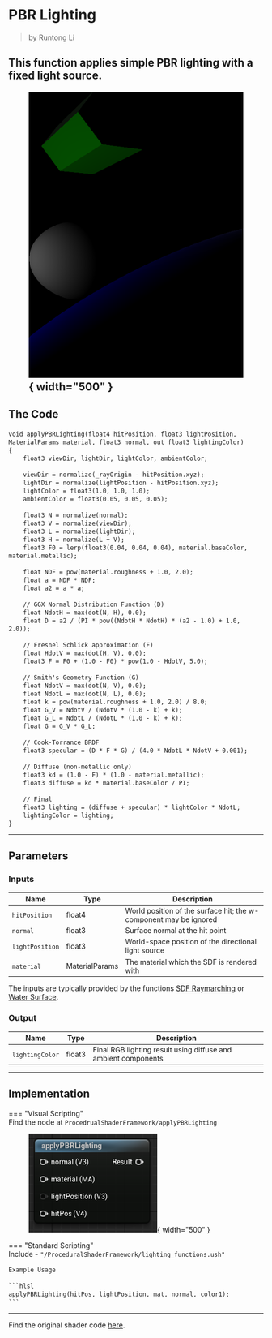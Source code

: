 <div class="container">
    <h1 class="main-heading">PBR Lighting</h1>
    <blockquote class="author">by Runtong Li</blockquote>
</div>

This function applies simple PBR lighting with a fixed light source.
    <figure markdown="span">
        ![Unreal PBR Lighting](../images/lighting/examples/PBRLighting.png){ width="500" }
    </figure>
---

## The Code
```hlsl
void applyPBRLighting(float4 hitPosition, float3 lightPosition, MaterialParams material, float3 normal, out float3 lightingColor)
{
    float3 viewDir, lightDir, lightColor, ambientColor;
    
    viewDir = normalize(_rayOrigin - hitPosition.xyz);
    lightDir = normalize(lightPosition - hitPosition.xyz);
    lightColor = float3(1.0, 1.0, 1.0);
    ambientColor = float3(0.05, 0.05, 0.05);
    
    float3 N = normalize(normal);
    float3 V = normalize(viewDir);
    float3 L = normalize(lightDir);
    float3 H = normalize(L + V);
    float3 F0 = lerp(float3(0.04, 0.04, 0.04), material.baseColor, material.metallic);

    float NDF = pow(material.roughness + 1.0, 2.0);
    float a = NDF * NDF;
    float a2 = a * a;

    // GGX Normal Distribution Function (D)
    float NdotH = max(dot(N, H), 0.0);
    float D = a2 / (PI * pow((NdotH * NdotH) * (a2 - 1.0) + 1.0, 2.0));

    // Fresnel Schlick approximation (F)
    float HdotV = max(dot(H, V), 0.0);
    float3 F = F0 + (1.0 - F0) * pow(1.0 - HdotV, 5.0);

    // Smith's Geometry Function (G)
    float NdotV = max(dot(N, V), 0.0);
    float NdotL = max(dot(N, L), 0.0);
    float k = pow(material.roughness + 1.0, 2.0) / 8.0;
    float G_V = NdotV / (NdotV * (1.0 - k) + k);
    float G_L = NdotL / (NdotL * (1.0 - k) + k);
    float G = G_V * G_L;

    // Cook-Torrance BRDF
    float3 specular = (D * F * G) / (4.0 * NdotL * NdotV + 0.001);

    // Diffuse (non-metallic only)
    float3 kd = (1.0 - F) * (1.0 - material.metallic);
    float3 diffuse = kd * material.baseColor / PI;

    // Final
    float3 lighting = (diffuse + specular) * lightColor * NdotL;
    lightingColor = lighting;
}
```

---

## Parameters

### Inputs

| Name            | Type     | Description |
|-----------------|----------|-------------|
| `hitPosition`   | float4   | World position of the surface hit; the w-component may be ignored |
| `normal`        | float3   | Surface normal at the hit point |
| `lightPosition` | float3   | World-space position of the directional light source |
| `material`      | MaterialParams | The material which the SDF is rendered with|

The inputs are typically provided by the functions [SDF Raymarching](../sdfs/raymarchAll.md) or [Water Surface](../water/waterSurface.md).

### Output
| Name            | Type     | Description |
|-----------------|----------|-------------|
| `lightingColor`   | float3   | Final RGB lighting result using diffuse and ambient components |

---

## Implementation

=== "Visual Scripting"  
    Find the node at ```ProcedrualShaderFramework/applyPBRLighting```
    <figure markdown="span">
    ![Unreal PBR Lighting](../images/lighting/PBRLight.png){ width="500" }
    </figure>
    
=== "Standard Scripting"  
    Include - ```"/ProceduralShaderFramework/lighting_functions.ush"```

    Example Usage

    ```hlsl
    applyPBRLighting(hitPos, lightPosition, mat, normal, color1);
    ```

---

Find the original shader code [here](../../../shaders/lighting/lighting_functions.md).